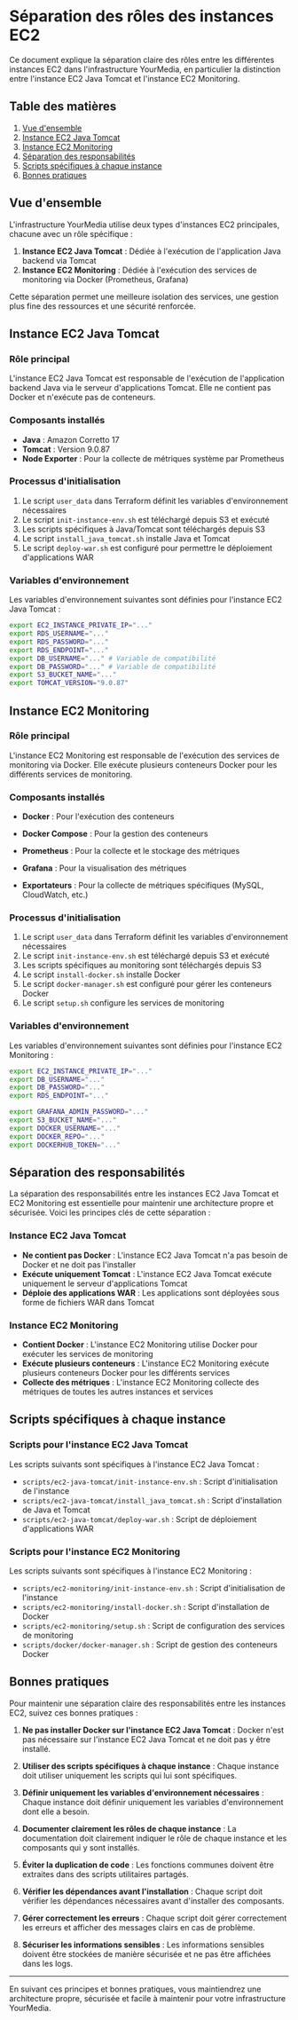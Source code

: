 # Séparation des rôles des instances EC2

Ce document explique la séparation claire des rôles entre les différentes instances EC2 dans l'infrastructure YourMedia, en particulier la distinction entre l'instance EC2 Java Tomcat et l'instance EC2 Monitoring.

## Table des matières

1. [Vue d'ensemble](#vue-densemble)
2. [Instance EC2 Java Tomcat](#instance-ec2-java-tomcat)
3. [Instance EC2 Monitoring](#instance-ec2-monitoring)
4. [Séparation des responsabilités](#séparation-des-responsabilités)
5. [Scripts spécifiques à chaque instance](#scripts-spécifiques-à-chaque-instance)
6. [Bonnes pratiques](#bonnes-pratiques)

## Vue d'ensemble

L'infrastructure YourMedia utilise deux types d'instances EC2 principales, chacune avec un rôle spécifique :

1. **Instance EC2 Java Tomcat** : Dédiée à l'exécution de l'application Java backend via Tomcat
2. **Instance EC2 Monitoring** : Dédiée à l'exécution des services de monitoring via Docker (Prometheus, Grafana)

Cette séparation permet une meilleure isolation des services, une gestion plus fine des ressources et une sécurité renforcée.

## Instance EC2 Java Tomcat

### Rôle principal

L'instance EC2 Java Tomcat est responsable de l'exécution de l'application backend Java via le serveur d'applications Tomcat. Elle ne contient pas Docker et n'exécute pas de conteneurs.

### Composants installés

- **Java** : Amazon Corretto 17
- **Tomcat** : Version 9.0.87
- **Node Exporter** : Pour la collecte de métriques système par Prometheus

### Processus d'initialisation

1. Le script `user_data` dans Terraform définit les variables d'environnement nécessaires
2. Le script `init-instance-env.sh` est téléchargé depuis S3 et exécuté
3. Les scripts spécifiques à Java/Tomcat sont téléchargés depuis S3
4. Le script `install_java_tomcat.sh` installe Java et Tomcat
5. Le script `deploy-war.sh` est configuré pour permettre le déploiement d'applications WAR

### Variables d'environnement

Les variables d'environnement suivantes sont définies pour l'instance EC2 Java Tomcat :

```bash
export EC2_INSTANCE_PRIVATE_IP="..."
export RDS_USERNAME="..."
export RDS_PASSWORD="..."
export RDS_ENDPOINT="..."
export DB_USERNAME="..." # Variable de compatibilité
export DB_PASSWORD="..." # Variable de compatibilité
export S3_BUCKET_NAME="..."
export TOMCAT_VERSION="9.0.87"
```

## Instance EC2 Monitoring

### Rôle principal

L'instance EC2 Monitoring est responsable de l'exécution des services de monitoring via Docker. Elle exécute plusieurs conteneurs Docker pour les différents services de monitoring.

### Composants installés

- **Docker** : Pour l'exécution des conteneurs
- **Docker Compose** : Pour la gestion des conteneurs
- **Prometheus** : Pour la collecte et le stockage des métriques
- **Grafana** : Pour la visualisation des métriques

- **Exportateurs** : Pour la collecte de métriques spécifiques (MySQL, CloudWatch, etc.)

### Processus d'initialisation

1. Le script `user_data` dans Terraform définit les variables d'environnement nécessaires
2. Le script `init-instance-env.sh` est téléchargé depuis S3 et exécuté
3. Les scripts spécifiques au monitoring sont téléchargés depuis S3
4. Le script `install-docker.sh` installe Docker
5. Le script `docker-manager.sh` est configuré pour gérer les conteneurs Docker
6. Le script `setup.sh` configure les services de monitoring

### Variables d'environnement

Les variables d'environnement suivantes sont définies pour l'instance EC2 Monitoring :

```bash
export EC2_INSTANCE_PRIVATE_IP="..."
export DB_USERNAME="..."
export DB_PASSWORD="..."
export RDS_ENDPOINT="..."

export GRAFANA_ADMIN_PASSWORD="..."
export S3_BUCKET_NAME="..."
export DOCKER_USERNAME="..."
export DOCKER_REPO="..."
export DOCKERHUB_TOKEN="..."
```

## Séparation des responsabilités

La séparation des responsabilités entre les instances EC2 Java Tomcat et EC2 Monitoring est essentielle pour maintenir une architecture propre et sécurisée. Voici les principes clés de cette séparation :

### Instance EC2 Java Tomcat

- **Ne contient pas Docker** : L'instance EC2 Java Tomcat n'a pas besoin de Docker et ne doit pas l'installer
- **Exécute uniquement Tomcat** : L'instance EC2 Java Tomcat exécute uniquement le serveur d'applications Tomcat
- **Déploie des applications WAR** : Les applications sont déployées sous forme de fichiers WAR dans Tomcat

### Instance EC2 Monitoring

- **Contient Docker** : L'instance EC2 Monitoring utilise Docker pour exécuter les services de monitoring
- **Exécute plusieurs conteneurs** : L'instance EC2 Monitoring exécute plusieurs conteneurs Docker pour les différents services
- **Collecte des métriques** : L'instance EC2 Monitoring collecte des métriques de toutes les autres instances et services

## Scripts spécifiques à chaque instance

### Scripts pour l'instance EC2 Java Tomcat

Les scripts suivants sont spécifiques à l'instance EC2 Java Tomcat :

- `scripts/ec2-java-tomcat/init-instance-env.sh` : Script d'initialisation de l'instance
- `scripts/ec2-java-tomcat/install_java_tomcat.sh` : Script d'installation de Java et Tomcat
- `scripts/ec2-java-tomcat/deploy-war.sh` : Script de déploiement d'applications WAR

### Scripts pour l'instance EC2 Monitoring

Les scripts suivants sont spécifiques à l'instance EC2 Monitoring :

- `scripts/ec2-monitoring/init-instance-env.sh` : Script d'initialisation de l'instance
- `scripts/ec2-monitoring/install-docker.sh` : Script d'installation de Docker
- `scripts/ec2-monitoring/setup.sh` : Script de configuration des services de monitoring
- `scripts/docker/docker-manager.sh` : Script de gestion des conteneurs Docker

## Bonnes pratiques

Pour maintenir une séparation claire des responsabilités entre les instances EC2, suivez ces bonnes pratiques :

1. **Ne pas installer Docker sur l'instance EC2 Java Tomcat** : Docker n'est pas nécessaire sur l'instance EC2 Java Tomcat et ne doit pas y être installé.

2. **Utiliser des scripts spécifiques à chaque instance** : Chaque instance doit utiliser uniquement les scripts qui lui sont spécifiques.

3. **Définir uniquement les variables d'environnement nécessaires** : Chaque instance doit définir uniquement les variables d'environnement dont elle a besoin.

4. **Documenter clairement les rôles de chaque instance** : La documentation doit clairement indiquer le rôle de chaque instance et les composants qui y sont installés.

5. **Éviter la duplication de code** : Les fonctions communes doivent être extraites dans des scripts utilitaires partagés.

6. **Vérifier les dépendances avant l'installation** : Chaque script doit vérifier les dépendances nécessaires avant d'installer des composants.

7. **Gérer correctement les erreurs** : Chaque script doit gérer correctement les erreurs et afficher des messages clairs en cas de problème.

8. **Sécuriser les informations sensibles** : Les informations sensibles doivent être stockées de manière sécurisée et ne pas être affichées dans les logs.

---

En suivant ces principes et bonnes pratiques, vous maintiendrez une architecture propre, sécurisée et facile à maintenir pour votre infrastructure YourMedia.
